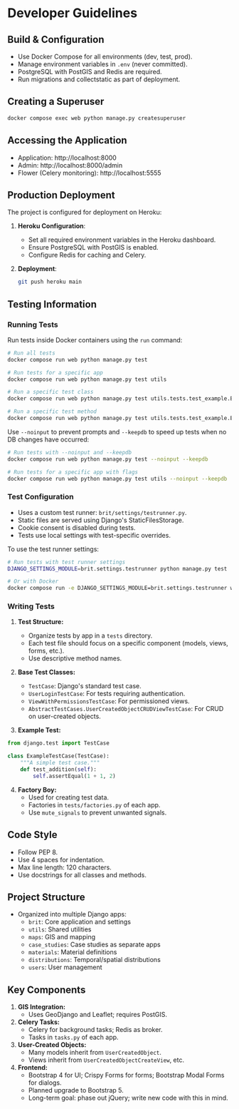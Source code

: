 # Developer Guidelines

## Build & Configuration

- Use Docker Compose for all environments (dev, test, prod).
- Manage environment variables in `.env` (never committed).
- PostgreSQL with PostGIS and Redis are required.
- Run migrations and collectstatic as part of deployment.

## Creating a Superuser
```sh
docker compose exec web python manage.py createsuperuser
```

## Accessing the Application
- Application: http://localhost:8000
- Admin: http://localhost:8000/admin
- Flower (Celery monitoring): http://localhost:5555

## Production Deployment

The project is configured for deployment on Heroku:

1. **Heroku Configuration**:
   - Set all required environment variables in the Heroku dashboard.
   - Ensure PostgreSQL with PostGIS is enabled.
   - Configure Redis for caching and Celery.

2. **Deployment**:
   ```sh
   git push heroku main
   ```

## Testing Information

### Running Tests
Run tests inside Docker containers using the `run` command:

```sh
# Run all tests
docker compose run web python manage.py test

# Run tests for a specific app
docker compose run web python manage.py test utils

# Run a specific test class
docker compose run web python manage.py test utils.tests.test_example.ExampleTestCase

# Run a specific test method
docker compose run web python manage.py test utils.tests.test_example.ExampleTestCase.test_addition
```

Use `--noinput` to prevent prompts and `--keepdb` to speed up tests when no DB changes have occurred:

```sh
# Run tests with --noinput and --keepdb
docker compose run web python manage.py test --noinput --keepdb

# Run tests for a specific app with flags
docker compose run web python manage.py test utils --noinput --keepdb
```

### Test Configuration

- Uses a custom test runner: `brit/settings/testrunner.py`.
- Static files are served using Django's StaticFilesStorage.
- Cookie consent is disabled during tests.
- Tests use local settings with test-specific overrides.

To use the test runner settings:

```sh
# Run tests with test runner settings
DJANGO_SETTINGS_MODULE=brit.settings.testrunner python manage.py test

# Or with Docker
docker compose run -e DJANGO_SETTINGS_MODULE=brit.settings.testrunner web python manage.py test
```

### Writing Tests

1. **Test Structure:**
   - Organize tests by app in a `tests` directory.
   - Each test file should focus on a specific component (models, views, forms, etc.).
   - Use descriptive method names.

2. **Base Test Classes:**
   - `TestCase`: Django's standard test case.
   - `UserLoginTestCase`: For tests requiring authentication.
   - `ViewWithPermissionsTestCase`: For permissioned views.
   - `AbstractTestCases.UserCreatedObjectCRUDViewTestCase`: For CRUD on user-created objects.

3. **Example Test:**
```python
from django.test import TestCase

class ExampleTestCase(TestCase):
    """A simple test case."""
    def test_addition(self):
        self.assertEqual(1 + 1, 2)
```

4. **Factory Boy:**
   - Used for creating test data.
   - Factories in `tests/factories.py` of each app.
   - Use `mute_signals` to prevent unwanted signals.

## Code Style
- Follow PEP 8.
- Use 4 spaces for indentation.
- Max line length: 120 characters.
- Use docstrings for all classes and methods.

## Project Structure
- Organized into multiple Django apps:
  - `brit`: Core application and settings
  - `utils`: Shared utilities
  - `maps`: GIS and mapping
  - `case_studies`: Case studies as separate apps
  - `materials`: Material definitions
  - `distributions`: Temporal/spatial distributions
  - `users`: User management

## Key Components
1. **GIS Integration:**
   - Uses GeoDjango and Leaflet; requires PostGIS.
2. **Celery Tasks:**
   - Celery for background tasks; Redis as broker.
   - Tasks in `tasks.py` of each app.
3. **User-Created Objects:**
   - Many models inherit from `UserCreatedObject`.
   - Views inherit from `UserCreatedObjectCreateView`, etc.
4. **Frontend:**
   - Bootstrap 4 for UI; Crispy Forms for forms; Bootstrap Modal Forms for dialogs.
   - Planned upgrade to Bootstrap 5.
   - Long-term goal: phase out jQuery; write new code with this in mind.
